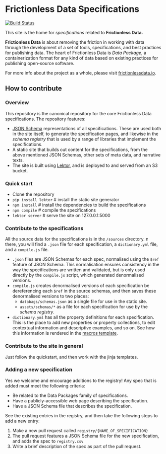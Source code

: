 # Frictionless Data Specifications

[![Build Status](http://travis-ci.org/frictionlessdata/specs.svg?branch=master)](http://travis-ci.org/frictionlessdata/specs)

This site is the home for *specifications* related to **Frictionless Data.**

**Frictionless Data** is about removing the friction in working with data through the development of a set of tools, specifications, and best practices for publishing data. The heart of Frictionless Data is *Data Package*, a containerization format for any kind of data based on existing practices for publishing open-source software.

For more info about the project as a whole, please visit [frictionlessdata.io](http://frictionlessdata.io).

## How to contribute

### Overview

This repository is the canonical repository for the core Frictionless Data specifications. The repository features:

- [JSON Schema](http://json-schema.org) representations of all specifications. These are used both in the site itself, to generate the specification pages, and likewise in the *schema registry* that is used by a range of libraries that implement the specifications.
- A static site that builds out content for the specifications, from the above mentioned JSON Schemas, other sets of meta data, and narrative texts. 
- The site is built using [Lektor](https://www.getlektor.com), and is deployed to and served from an S3 bucket.

### Quick start

- Clone the repository
- `pip install lektor` # install the static site generator
- `npm install` # install the dependencies to build the specifications
- `npm compile` # compile the specifications
- `lektor server` # serve the site on 127.0.0.1:5000

### Contribute to the specifications

All the source data for the specifications is in the `/sources` directory. n there, you will find a `.json` file for each specification, a `dictionary.yml` file, and a `compile.js` file.

- `.json` files are JSON Schemas for each spec, normalised using the `$ref` feature of JSON Schema. This normalisation ensures consistency in the way the specifications are written and validated, but is only used directly by the `compile.js` script, which generated denormalised versions.
- `compile.js` creates denormalised versions of each specification be dereferencing each `$ref` in the source schemas, and then saves these denormalised versions to two places:
  - `databags/schemas.json` as a single file for use in the static site.
  - `assets/schemas/*` as a file for each specification for use by the *schema registry*.
- `dictionary.yml` has all the property definitions for each specification. This is the place to add new properties or property collections, to edit contextual information and descriptive examples, and so on. See how this information is rendered in the [macros template](https://github.com/frictionlessdata/specs/blob/master/templates/macros.html).

### Contribute to the site in general

Just follow the quickstart, and then work with the jinja templates.

### Adding a new specification

Yes we welcome and encourage additions to the registry! Any spec that is added must meet the following criteria:

- Be related to the Data Packages family of specifications.
- Have a publicly-accessible web page describing the specification.
- Have a JSON Schema file that describes the specification.

See the existing entries in the registry, and then take the following steps to add a new entry:

1. Make a new pull request called `registry/{NAME_OF_SPECIFICATION}`
2. The pull request features a JSON Schema file for the new specification, and adds the spec to `registry.csv`
3. Write a brief description of the spec as part of the pull request.
